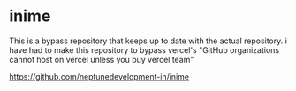 # inime

This is a bypass repository that keeps up to date with the actual repository.
i have had to make this repository to bypass vercel's "GitHub organizations cannot host on vercel unless you buy vercel team"

https://github.com/neptunedevelopment-in/inime
